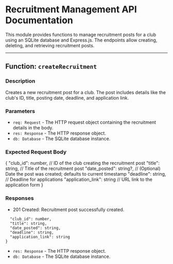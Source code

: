 # Recruitment Management API Documentation

This module provides functions to manage recruitment posts for a club using an SQLite database and Express.js. The endpoints allow creating, deleting, and retrieving recruitment posts.

---

## Function: `createRecruitment`

### Description
Creates a new recruitment post for a club. The post includes details like the club's ID, title, posting date, deadline, and application link.

### Parameters
- `req: Request` - The HTTP request object containing the recruitment details in the body.
- `res: Response` - The HTTP response object.
- `db: Database` - The SQLite database instance.

### Expected Request Body
{
  "club_id": number,       // ID of the club creating the recruitment post
  "title": string,         // Title of the recruitment post
  "date_posted": string?,  // (Optional) Date the post was created; defaults to current timestamp
  "deadline": string,      // Deadline for applications
  "application_link": string // URL link to the application form
}

### Responses
-  201 Created: Recruitment post successfully created.
```{
  "club_id": number,
  "title": string,
  "date_posted": string,
  "deadline": string,
  "application_link": string
}
```
- `res: Response` - The HTTP response object.
- `db: Database` - The SQLite database instance.
